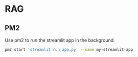 # RAG

## PM2

Use pm2 to run the streamlit app in the background.

```bash
pm2 start 'streamlit run app.py' --name my-streamlit-app
```

